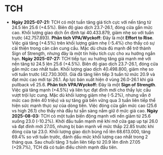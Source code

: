 # TCH

- **Ngày 2025-07-21:** TCH có một tuần tăng giá tích cực với nến tăng từ 24.5 lên 25.6 (+4.5%). Biên độ giao dịch 23.7-26.1, đóng cửa gần mức cao. Khối lượng giao dịch ổn định tại 40.433.879, giảm nhẹ so với tuần trước (42.757.893). **Phân tích VPA/Wyckoff:** Đây là một **Effort to Rise**. Việc giá tăng (+4.5%) trên khối lượng giảm nhẹ (-5.4%) cho thấy có sự cải thiện trong cán cân cung cầu. Mặc dù chưa đủ mạnh để trở thành Sign of Strength, nhưng đây là một tín hiệu tích cực cho xu hướng ngắn hạn.
**Ngày 2025-07-27:** TCH tiếp tục xu hướng tăng giá mạnh mẽ với nến tăng từ 24.5 lên 25.6 (+4.5%). Biên độ giao dịch 23.7-26.1, đóng cửa gần mức cao nhất tuần. Khối lượng giao dịch 40.498.800, giảm nhẹ so với tuần trước (42.730.300). Giá đã tăng liên tiếp 3 tuần từ mức 20.9 và đạt mức cao mới tại 26.1. Áp lực bán xuất hiện ở vùng 26.0-26.1 khi giá pullback về 25.6. **Phân tích VPA/Wyckoff:** Đây là một **Sign of Strength**. Việc giá tăng mạnh (+4.5%) và liên tục đạt đỉnh mới cho thấy lực cầu vượt trội lực cung. Mặc dù khối lượng giảm nhẹ (-5.2%), nhưng vẫn ở mức cao (trên 40 triệu) và sự tăng giá bền vững qua 3 tuần liên tiếp thể hiện sức mạnh thực sự của dòng tiền. Việc đóng cửa gần mức cao (25.6 vs high 26.1) cho thấy nhà đầu tư sẵn sàng nắm giữ ở mức giá cao.
**Ngày 2025-08-03:** TCH có một tuần biến động mạnh với nến giảm từ 25.6 xuống 23.0 (-10.2%). Khởi đầu tuần mạnh mẽ khi mở cửa gap up tại 26.0 và đạt đỉnh mới 27.05, nhưng bị bán mạnh về mức thấp 22.85 trước khi đóng cửa tại 23.0. Khối lượng giao dịch bùng nổ lên 68.613.000, tăng 69.4% so với tuần trước, đánh dấu mức khối lượng cao nhất trong 2 tháng qua. Sau chuỗi tăng 3 tuần liên tiếp từ 20.9 lên đỉnh 27.05 (+29.7%), TCH đã có tuần điều chỉnh mạnh đầu tiên.
